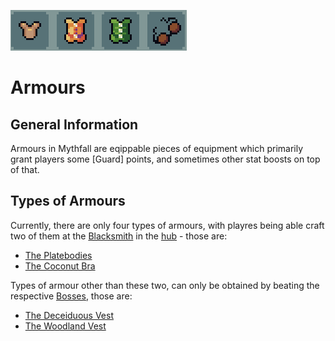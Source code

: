 ![Armours](../../images/items/armours.png)
# Armours

## General Information
Armours in Mythfall are eqippable pieces of equipment which primarily grant players some [Guard] points, and sometimes other stat boosts on top of that.

## Types of Armours
Currently, there are only four types of armours, with playres being able craft two of them at the [Blacksmith]() in the [hub]() - those are:
- [The Platebodies](./platebodies.md)
- [The Coconut Bra](./coconutBra.md)

Types of armour other than these two, can only be obtained by beating the respective [Bosses](), those are:
- [The Deceiduous Vest](./deciduousVest.md)
- [The Woodland Vest](./woodlandVest.md)